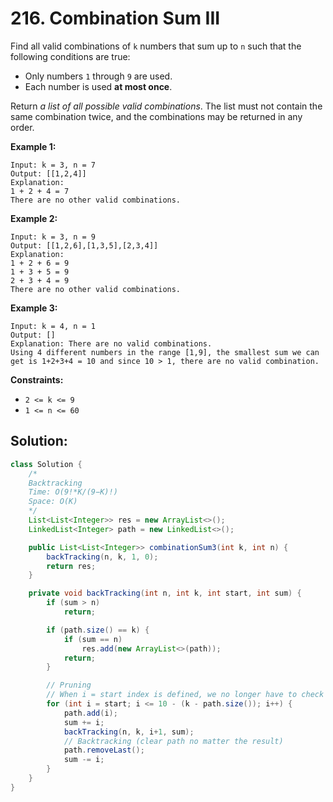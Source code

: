 # 216. Combination Sum III



Find all valid combinations of `k` numbers that sum up to `n` such that the following conditions are true:

- Only numbers `1` through `9` are used.
- Each number is used **at most once**.

Return *a list of all possible valid combinations*. The list must not contain the same combination twice, and the combinations may be returned in any order.

 

**Example 1:**

```
Input: k = 3, n = 7
Output: [[1,2,4]]
Explanation:
1 + 2 + 4 = 7
There are no other valid combinations.
```

**Example 2:**

```
Input: k = 3, n = 9
Output: [[1,2,6],[1,3,5],[2,3,4]]
Explanation:
1 + 2 + 6 = 9
1 + 3 + 5 = 9
2 + 3 + 4 = 9
There are no other valid combinations.
```

**Example 3:**

```
Input: k = 4, n = 1
Output: []
Explanation: There are no valid combinations.
Using 4 different numbers in the range [1,9], the smallest sum we can get is 1+2+3+4 = 10 and since 10 > 1, there are no valid combination.
```

 

**Constraints:**

- `2 <= k <= 9`
- `1 <= n <= 60`



## Solution:

```java
class Solution {
    /*
    Backtracking
    Time: O(9!*K/(9−K)!)
    Space: O(K)
    */
    List<List<Integer>> res = new ArrayList<>();
	LinkedList<Integer> path = new LinkedList<>();

    public List<List<Integer>> combinationSum3(int k, int n) {
        backTracking(n, k, 1, 0);
        return res;
    }

    private void backTracking(int n, int k, int start, int sum) {
        if (sum > n)
            return;

        if (path.size() == k) {
            if (sum == n)
                res.add(new ArrayList<>(path));
            return;
        }

        // Pruning
        // When i = start index is defined, we no longer have to check the last (k - path.size() - 1) integers
        for (int i = start; i <= 10 - (k - path.size()); i++) {
            path.add(i);
            sum += i;
            backTracking(n, k, i+1, sum);
            // Backtracking (clear path no matter the result)
            path.removeLast();
            sum -= i;
        }
    }
}
```

